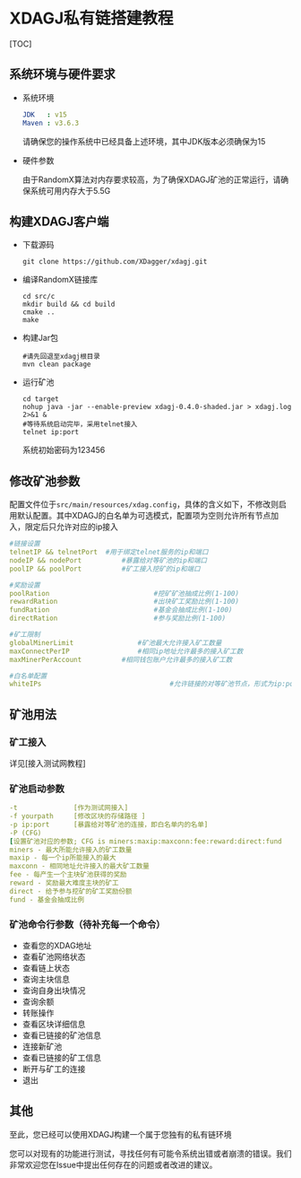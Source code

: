 # XDAGJ私有链搭建教程

[TOC]

## 系统环境与硬件要求

- 系统环境

  ```yaml
  JDK   : v15
  Maven : v3.6.3
  ```

  请确保您的操作系统中已经具备上述环境，其中JDK版本必须确保为15

- 硬件参数

  由于RandomX算法对内存要求较高，为了确保XDAGJ矿池的正常运行，请确保系统可用内存大于5.5G



## 构建XDAGJ客户端

- 下载源码

  ```shell
  git clone https://github.com/XDagger/xdagj.git
  ```

- 编译RandomX链接库

  ```shell
  cd src/c
  mkdir build && cd build
  cmake ..
  make
  ```

- 构建Jar包

  ```she
  #请先回退至xdagj根目录
  mvn clean package
  ```

- 运行矿池

  ```shell
  cd target
  nohup java -jar --enable-preview xdagj-0.4.0-shaded.jar > xdagj.log 2>&1 &
  #等待系统启动完毕，采用telnet接入
  telnet ip:port
  ```

  系统初始密码为123456



## 修改矿池参数

配置文件位于`src/main/resources/xdag.config`，具体的含义如下，不修改则启用默认配置。其中XDAGJ的白名单为可选模式，配置项为空则允许所有节点加入，限定后只允许对应的ip接入

```yaml
#链接设置
telnetIP && telnetPort  #用于绑定telnet服务的ip和端口
nodeIP && nodePort 			#暴露给对等矿池的ip和端口
poolIP && poolPort			#矿工接入挖矿的ip和端口

#奖励设置
poolRation							#挖矿矿池抽成比例(1-100)
rewardRation						#出块矿工奖励比例(1-100)
fundRation							#基金会抽成比例(1-100)
directRation						#参与奖励比例(1-100)

#矿工限制
globalMinerLimit				#矿池最大允许接入矿工数量
maxConnectPerIP					#相同ip地址允许最多的接入矿工数
maxMinerPerAccount			#相同钱包账户允许最多的接入矿工数

#白名单配置
whiteIPs								#允许链接的对等矿池节点，形式为ip:port，用‘，’隔开
```



## 矿池用法

### 矿工接入

详见[接入测试网教程]

### 矿池启动参数

```yaml
-t              [作为测试网接入]
-f yourpath     [修改区块的存储路径 ]
-p ip:port      [暴露给对等矿池的连接，即白名单内的名单]
-P (CFG)
[设置矿池对应的参数; CFG is miners:maxip:maxconn:fee:reward:direct:fund
miners - 最大所能允许接入的矿工数量
maxip - 每一个ip所能接入的最大
maxconn - 相同地址允许接入的最大矿工数量
fee - 每产生一个主块矿池获得的奖励
reward - 奖励最大难度主块的矿工
direct - 给予参与挖矿的矿工奖励份额
fund - 基金会抽成比例
```

### 矿池命令行参数（待补充每一个命令）

- 查看您的XDAG地址
- 查看矿池网络状态
- 查看链上状态
- 查询主块信息
- 查询自身出块情况
- 查询余额
- 转账操作
- 查看区块详细信息
- 查看已链接的矿池信息
- 连接新矿池
- 查看已链接的矿工信息
- 断开与矿工的连接
- 退出



## 其他

至此，您已经可以使用XDAGJ构建一个属于您独有的私有链环境

您可以对现有的功能进行测试，寻找任何有可能令系统出错或者崩溃的错误。我们非常欢迎您在Issue中提出任何存在的问题或者改进的建议。